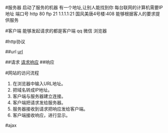 #服务器
启动了服务的机器
有一个地址,让别人能找到你
    每台联网的计算机需要IP地址
    端口号
    http 80
    ftp 21
    1.1.1.1:21
    国风美唐4号楼:408
能够根据客人的要求提供服务

#客户端
 能够发起请求的都是客户端
 qq 微信 浏览器

#http协议

##url
[url](http://7xjf2l.com2.z0.glb.qiniucdn.com/url.jpg)

##请求
[请求响应](http://7xjf2l.com2.z0.glb.qiniucdn.com/request.jpg)
##响应

#网站的访问流程
1. 在浏览器中输入URL地址。
2. 把域名转成IP地址。
3. 客户端与服务器建立连接。
4. 客户端把请求发给服务器。
5. 服务器接收到请求把响应发给客户端。
6. 客户端接收响应，进行显示。

#ajax


